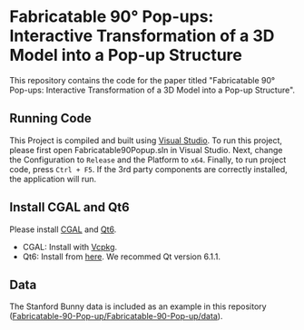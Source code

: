 # Fabricatable 90° Pop-ups: Interactive Transformation of a 3D Model into a Pop-up Structure
This repository contains the code for the paper titled "Fabricatable 90° Pop-ups: Interactive Transformation of a 3D Model into a Pop-up Structure".

## Running Code
This Project is compiled and built using [Visual Studio](https://visualstudio.microsoft.com/). To run this project, please first open Fabricatable90Popup.sln in Visual Studio. Next, change the Configuration to `Release` and the Platform to `x64`. Finally, to run project code, press `Ctrl + F5`. If the 3rd party components are correctly installed, the application will run.

## Install CGAL and Qt6
Please install [CGAL](https://doc.cgal.org/latest/Manual/index.html) and [Qt6](https://doc.qt.io/qt-6/get-and-install-qt.html). 
- CGAL: Install with [Vcpkg](https://doc.cgal.org/latest/Manual/windows.html). 
- Qt6: Install from [here](https://doc.qt.io/qt-6/get-and-install-qt.html). We recommed Qt version 6.1.1.

## Data
The Stanford Bunny data is included as an example in this repository ([Fabricatable-90-Pop-up/Fabricatable-90-Pop-up/data](https://github.com/InteractiveGraphicsLab/Fabricatable-90-Pop-up/tree/main/Fabricatable90Popup/Fabricatable90Popup/data)).
